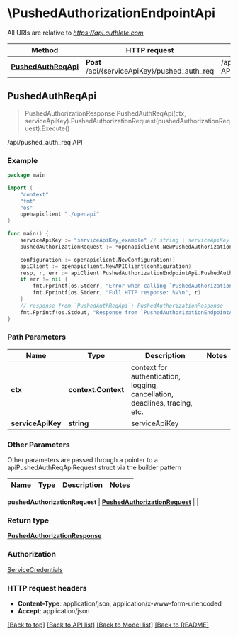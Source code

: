 # \PushedAuthorizationEndpointApi

All URIs are relative to *https://api.authlete.com*

Method | HTTP request | Description
------------- | ------------- | -------------
[**PushedAuthReqApi**](PushedAuthorizationEndpointApi.md#PushedAuthReqApi) | **Post** /api/{serviceApiKey}/pushed_auth_req | /api/pushed_auth_req API



## PushedAuthReqApi

> PushedAuthorizationResponse PushedAuthReqApi(ctx, serviceApiKey).PushedAuthorizationRequest(pushedAuthorizationRequest).Execute()

/api/pushed_auth_req API



### Example

```go
package main

import (
    "context"
    "fmt"
    "os"
    openapiclient "./openapi"
)

func main() {
    serviceApiKey := "serviceApiKey_example" // string | serviceApiKey
    pushedAuthorizationRequest := *openapiclient.NewPushedAuthorizationRequest("Parameters_example") // PushedAuthorizationRequest | 

    configuration := openapiclient.NewConfiguration()
    apiClient := openapiclient.NewAPIClient(configuration)
    resp, r, err := apiClient.PushedAuthorizationEndpointApi.PushedAuthReqApi(context.Background(), serviceApiKey).PushedAuthorizationRequest(pushedAuthorizationRequest).Execute()
    if err != nil {
        fmt.Fprintf(os.Stderr, "Error when calling `PushedAuthorizationEndpointApi.PushedAuthReqApi``: %v\n", err)
        fmt.Fprintf(os.Stderr, "Full HTTP response: %v\n", r)
    }
    // response from `PushedAuthReqApi`: PushedAuthorizationResponse
    fmt.Fprintf(os.Stdout, "Response from `PushedAuthorizationEndpointApi.PushedAuthReqApi`: %v\n", resp)
}
```

### Path Parameters


Name | Type | Description  | Notes
------------- | ------------- | ------------- | -------------
**ctx** | **context.Context** | context for authentication, logging, cancellation, deadlines, tracing, etc.
**serviceApiKey** | **string** | serviceApiKey | 

### Other Parameters

Other parameters are passed through a pointer to a apiPushedAuthReqApiRequest struct via the builder pattern


Name | Type | Description  | Notes
------------- | ------------- | ------------- | -------------

 **pushedAuthorizationRequest** | [**PushedAuthorizationRequest**](PushedAuthorizationRequest.md) |  | 

### Return type

[**PushedAuthorizationResponse**](PushedAuthorizationResponse.md)

### Authorization

[ServiceCredentials](../README.md#ServiceCredentials)

### HTTP request headers

- **Content-Type**: application/json, application/x-www-form-urlencoded
- **Accept**: application/json

[[Back to top]](#) [[Back to API list]](../README.md#documentation-for-api-endpoints)
[[Back to Model list]](../README.md#documentation-for-models)
[[Back to README]](../README.md)

